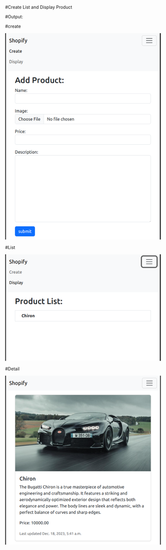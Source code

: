 #Create List and Display Product

#Output:

#create

![Image Description](output/create.png)

#List

![Image Description](output/display.png)

#Detail

![Image Description](output/detail.png)